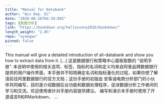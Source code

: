```yaml
---
title: "Manual for Databank"
author: "Acx Dep. EC"
date: "2020-08-26T04:39:00Z"
tags: [数据分析]
link: "https://bookdown.org/hellosunny2016/bookdown/"
length_weight: "2.8%"
repo: "xyangwu"
pinned: false
---
```


This manual will give a detailed introduction of ali-databank and show you how to extract data from it. [...] 这是数据银行和策略中心面板取数的 “说明手册”. 本说明中使用的相关选项、标签、指标的名词和定义均来自阿里品牌数据银行提供的用户操作界面，本手册并不知晓确定名词和指标量化的过程，如果你想了解请前往阿里数据银行的官方文档；这份手册的初版由 安客诚电商分析部门的小伙伴共同编写，目的是介绍数据后台功能和数据处理程序，促进数据分析工作者间的学习和交流。欢迎使用者针对手册内容提供建议。 编写和演示本手册时使用了开源语言R和RMarkdown、 ...
